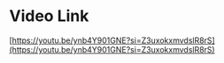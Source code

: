 # Video Link

[https://youtu.be/ynb4Y901GNE?si=Z3uxokxmvdslR8rS](https://youtu.be/ynb4Y901GNE?si=Z3uxokxmvdslR8rS)